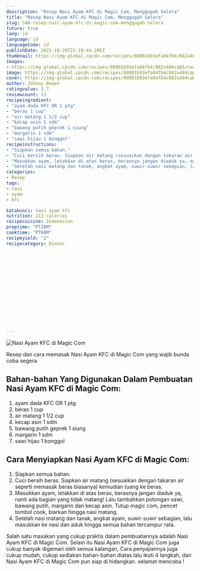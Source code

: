 ```yaml
---
description: "Resep Nasi Ayam KFC di Magic Com, Menggugah Selera"
title: "Resep Nasi Ayam KFC di Magic Com, Menggugah Selera"
slug: 540-resep-nasi-ayam-kfc-di-magic-com-menggugah-selera
future: true
lang: id
language: id
languageCode: id
publishDate: 2021-10-29T22:18:44.206Z 
thumbnail: https://img-global.cpcdn.com/recipes/88001b93efa84fb4/682x484cq65/nasi-ayam-kfc-di-magic-com-foto-resep-utama.png
images:
- https://img-global.cpcdn.com/recipes/88001b93efa84fb4/682x484cq65/nasi-ayam-kfc-di-magic-com-foto-resep-utama.png
image: https://img-global.cpcdn.com/recipes/88001b93efa84fb4/682x484cq65/nasi-ayam-kfc-di-magic-com-foto-resep-utama.png
cover: https://img-global.cpcdn.com/recipes/88001b93efa84fb4/682x484cq65/nasi-ayam-kfc-di-magic-com-foto-resep-utama.png
author: Johnny Bowen
ratingvalue: 3.7
reviewcount: 13
recipeingredient:
- "ayam dada KFC OR 1 ptg"
- "beras 1 cup"
- "air matang 1 1/2 cup"
- "kecap asin 1 sdm"
- "bawang putih geprek 1 siung"
- "margarin 1 sdm"
- "sawi hijau 1 bonggol"
recipeinstructions:
- "Siapkan semua bahan."
- "Cuci bersih beras. Siapkan air matang (sesuaikan dengan takaran air seperti memasak beras biasanya) kemudian tuang ke beras."
- "Masukkan ayam, letakkan di atas beras, berasnya jangan diaduk ya, nanti ada bagian yang tidak matang! Lalu tambahkan potongan sawi, bawang putih, margarin dan kecap asin. Tutup magic com, pencet tombol cook, biarkan hingga nasi matang."
- "Setelah nasi matang dan tanak, angkat ayam, suwir-suwir sebagian, lalu masukkan ke nasi dan aduk hingga semua bahan tercampur rata."
categories:
- Resep
tags:
- nasi
- ayam
- kfc

katakunci: nasi ayam kfc 
nutrition: 213 calories
recipecuisine: Indonesian
preptime: "PT26M"
cooktime: "PT60M"
recipeyield: "2"
recipecategory: Dinner


     
    
    
    
    
    
    
    
    
    
    
      
    
---
```



![Nasi Ayam KFC di Magic Com](https://img-global.cpcdn.com/recipes/88001b93efa84fb4/682x484cq65/nasi-ayam-kfc-di-magic-com-foto-resep-utama.png)

Resep dan cara memasak  Nasi Ayam KFC di Magic Com yang wajib bunda coba segera

<!--inarticleads1-->

## Bahan-bahan Yang Digunakan Dalam Pembuatan Nasi Ayam KFC di Magic Com:

1. ayam dada KFC OR 1 ptg
1. beras 1 cup
1. air matang 1 1/2 cup
1. kecap asin 1 sdm
1. bawang putih geprek 1 siung
1. margarin 1 sdm
1. sawi hijau 1 bonggol



<!--inarticleads2-->

## Cara Menyiapkan Nasi Ayam KFC di Magic Com:

1. Siapkan semua bahan.
1. Cuci bersih beras. Siapkan air matang (sesuaikan dengan takaran air seperti memasak beras biasanya) kemudian tuang ke beras.
1. Masukkan ayam, letakkan di atas beras, berasnya jangan diaduk ya, nanti ada bagian yang tidak matang! Lalu tambahkan potongan sawi, bawang putih, margarin dan kecap asin. Tutup magic com, pencet tombol cook, biarkan hingga nasi matang.
1. Setelah nasi matang dan tanak, angkat ayam, suwir-suwir sebagian, lalu masukkan ke nasi dan aduk hingga semua bahan tercampur rata.




Salah satu masakan yang cukup praktis dalam pembuatannya adalah  Nasi Ayam KFC di Magic Com. Selain itu  Nasi Ayam KFC di Magic Com  juga cukup banyak digemari oleh semua kalangan, Cara penyajiannya juga cukup mudah, cukup sediakan bahan-bahan diatas lalu ikuti 4 langkah, dan  Nasi Ayam KFC di Magic Com  pun siap di hidangkan. selamat mencoba !

